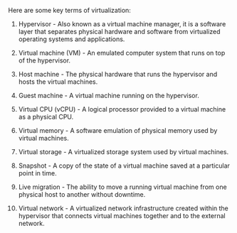 Here are some key terms of virtualization:

1. Hypervisor - Also known as a virtual machine manager, it is a software layer that separates physical hardware and software from virtualized operating systems and applications.

2. Virtual machine (VM) - An emulated computer system that runs on top of the hypervisor.

3. Host machine - The physical hardware that runs the hypervisor and hosts the virtual machines.

4. Guest machine - A virtual machine running on the hypervisor.

5. Virtual CPU (vCPU) - A logical processor provided to a virtual machine as a physical CPU.

6. Virtual memory - A software emulation of physical memory used by virtual machines.

7. Virtual storage - A virtualized storage system used by virtual machines.

8. Snapshot - A copy of the state of a virtual machine saved at a particular point in time. 

9. Live migration - The ability to move a running virtual machine from one physical host to another without downtime. 

10. Virtual network - A virtualized network infrastructure created within the hypervisor that connects virtual machines together and to the external network.
